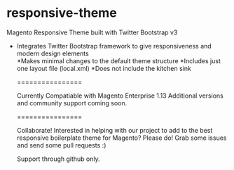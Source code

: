 responsive-theme
================

Magento Responsive Theme built with Twitter Bootstrap v3

<ul>
<li>Integrates Twitter Bootstrap framework to give responsiveness and modern design elements</li>
*Makes minimal changes to the default theme structure
*Includes just one layout file (local.xml)
*Does not include the kitchen sink

================

Currently Compatiable with Magento Enterprise 1.13
Additional versions and community support coming soon.

================

Collaborate! Interested in helping with our project to add to the best responsive boilerplate theme for Magento?
Please do! Grab some issues and send some pull requests :)

Support through github only.
